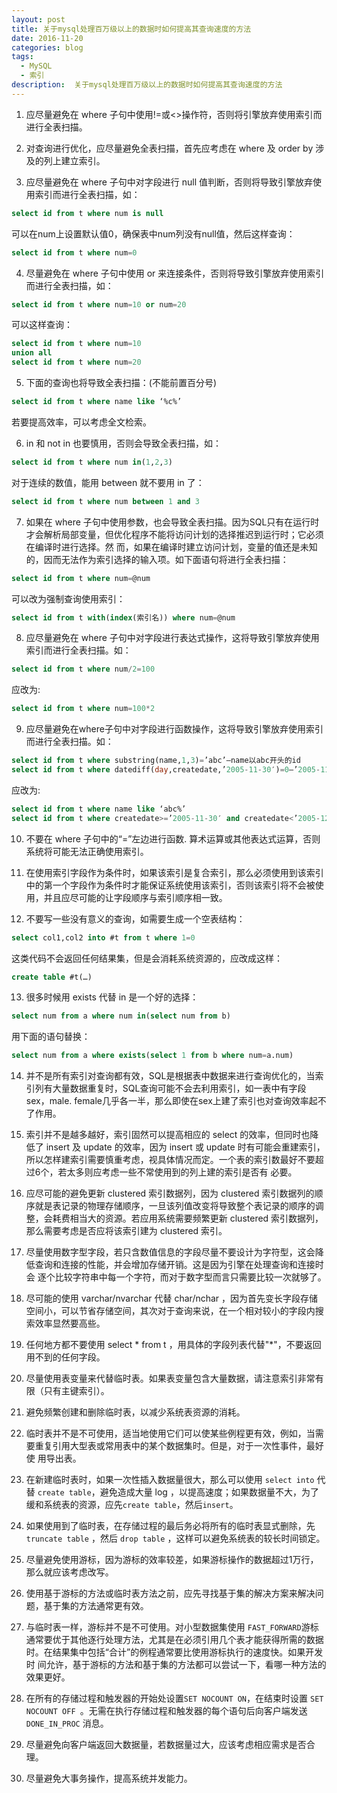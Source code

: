 ```yaml
---
layout: post
title: 关于mysql处理百万级以上的数据时如何提高其查询速度的方法
date: 2016-11-20
categories: blog
tags:
  - MySQL
  - 索引
description:  关于mysql处理百万级以上的数据时如何提高其查询速度的方法
---
```


1. 应尽量避免在 where 子句中使用!=或<>操作符，否则将引擎放弃使用索引而进行全表扫描。

2. 对查询进行优化，应尽量避免全表扫描，首先应考虑在 where 及 order by 涉及的列上建立索引。

3. 应尽量避免在 where 子句中对字段进行 null 值判断，否则将导致引擎放弃使用索引而进行全表扫描，如：

```SQL
select id from t where num is null
```

  可以在num上设置默认值0，确保表中num列没有null值，然后这样查询：

```SQL
select id from t where num=0
```

4. 尽量避免在 where 子句中使用 or 来连接条件，否则将导致引擎放弃使用索引而进行全表扫描，如：

```SQL
select id from t where num=10 or num=20
```

可以这样查询：

```SQL
select id from t where num=10
union all
select id from t where num=20
```

5. 下面的查询也将导致全表扫描：(不能前置百分号)

```SQL
select id from t where name like ‘%c%’
```
若要提高效率，可以考虑全文检索。

6. in 和 not in 也要慎用，否则会导致全表扫描，如：

```SQL
select id from t where num in(1,2,3)
```

对于连续的数值，能用 between 就不要用 in 了：

```SQL
select id from t where num between 1 and 3
```

7. 如果在 where 子句中使用参数，也会导致全表扫描。因为SQL只有在运行时才会解析局部变量，但优化程序不能将访问计划的选择推迟到运行时；它必须在编译时进行选择。然 而，如果在编译时建立访问计划，变量的值还是未知的，因而无法作为索引选择的输入项。如下面语句将进行全表扫描：
```SQL
select id from t where num=@num
```
可以改为强制查询使用索引：
```SQL
select id from t with(index(索引名)) where num=@num
```

8. 应尽量避免在 where 子句中对字段进行表达式操作，这将导致引擎放弃使用索引而进行全表扫描。如：
```SQL
select id from t where num/2=100
```
应改为:
```SQL
select id from t where num=100*2
```

9. 应尽量避免在where子句中对字段进行函数操作，这将导致引擎放弃使用索引而进行全表扫描。如：
```SQL
select id from t where substring(name,1,3)=’abc’–name以abc开头的id
select id from t where datediff(day,createdate,’2005-11-30′)=0–’2005-11-30′生成的id
```
应改为:
```SQL
select id from t where name like ‘abc%’
select id from t where createdate>=’2005-11-30′ and createdate<’2005-12-1′
```

10. 不要在 where 子句中的“=”左边进行函数. 算术运算或其他表达式运算，否则系统将可能无法正确使用索引。

11. 在使用索引字段作为条件时，如果该索引是复合索引，那么必须使用到该索引中的第一个字段作为条件时才能保证系统使用该索引，否则该索引将不会被使 用，并且应尽可能的让字段顺序与索引顺序相一致。

12. 不要写一些没有意义的查询，如需要生成一个空表结构：
```SQL
select col1,col2 into #t from t where 1=0
```
这类代码不会返回任何结果集，但是会消耗系统资源的，应改成这样：
```SQL
create table #t(…)
```
13. 很多时候用 exists 代替 in 是一个好的选择：
```SQL
select num from a where num in(select num from b)
```
用下面的语句替换：
```SQL
select num from a where exists(select 1 from b where num=a.num)
```
14. 并不是所有索引对查询都有效，SQL是根据表中数据来进行查询优化的，当索引列有大量数据重复时，SQL查询可能不会去利用索引，如一表中有字段 sex，male. female几乎各一半，那么即使在sex上建了索引也对查询效率起不了作用。

15. 索引并不是越多越好，索引固然可以提高相应的 select 的效率，但同时也降低了 insert 及 update 的效率，因为 insert 或 update 时有可能会重建索引，所以怎样建索引需要慎重考虑，视具体情况而定。一个表的索引数最好不要超过6个，若太多则应考虑一些不常使用到的列上建的索引是否有 必要。

16. 应尽可能的避免更新 clustered 索引数据列，因为 clustered 索引数据列的顺序就是表记录的物理存储顺序，一旦该列值改变将导致整个表记录的顺序的调整，会耗费相当大的资源。若应用系统需要频繁更新 clustered 索引数据列，那么需要考虑是否应将该索引建为 clustered 索引。

17. 尽量使用数字型字段，若只含数值信息的字段尽量不要设计为字符型，这会降低查询和连接的性能，并会增加存储开销。这是因为引擎在处理查询和连接时会 逐个比较字符串中每一个字符，而对于数字型而言只需要比较一次就够了。

18. 尽可能的使用 varchar/nvarchar 代替 char/nchar ，因为首先变长字段存储空间小，可以节省存储空间，其次对于查询来说，在一个相对较小的字段内搜索效率显然要高些。

19. 任何地方都不要使用 select \* from t ，用具体的字段列表代替"\*"，不要返回用不到的任何字段。

20. 尽量使用表变量来代替临时表。如果表变量包含大量数据，请注意索引非常有限（只有主键索引）。

21. 避免频繁创建和删除临时表，以减少系统表资源的消耗。

22. 临时表并不是不可使用，适当地使用它们可以使某些例程更有效，例如，当需要重复引用大型表或常用表中的某个数据集时。但是，对于一次性事件，最好使 用导出表。

23. 在新建临时表时，如果一次性插入数据量很大，那么可以使用 `select into` 代替 `create table`，避免造成大量 log ，以提高速度；如果数据量不大，为了缓和系统表的资源，应先`create table`，然后`insert`。

24. 如果使用到了临时表，在存储过程的最后务必将所有的临时表显式删除，先 `truncate table` ，然后 `drop table` ，这样可以避免系统表的较长时间锁定。

25. 尽量避免使用游标，因为游标的效率较差，如果游标操作的数据超过1万行，那么就应该考虑改写。

26. 使用基于游标的方法或临时表方法之前，应先寻找基于集的解决方案来解决问题，基于集的方法通常更有效。

27. 与临时表一样，游标并不是不可使用。对小型数据集使用 `FAST_FORWARD`游标通常要优于其他逐行处理方法，尤其是在必须引用几个表才能获得所需的数据时。在结果集中包括“合计”的例程通常要比使用游标执行的速度快。如果开发时 间允许，基于游标的方法和基于集的方法都可以尝试一下，看哪一种方法的效果更好。

28. 在所有的存储过程和触发器的开始处设置`` SET NOCOUNT ON ``，在结束时设置 `SET NOCOUNT OFF `。无需在执行存储过程和触发器的每个语句后向客户端发送`` DONE_IN_PROC`` 消息。

29. 尽量避免向客户端返回大数据量，若数据量过大，应该考虑相应需求是否合理。

30. 尽量避免大事务操作，提高系统并发能力。
